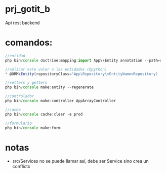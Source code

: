 # prj_gotit_b
Api rest backend

# comandos:
```js
//entidad
php bin/console doctrine:mapping:import App\\Entity annotation --path=src/Entity

//aplicar este valor a las entidades (@python)
* @ORM\Entity(repositoryClass="App\Repository\<EntityName>Repository)

//setters y getters
php bin/console make:entity --regenerate

//controlador
php bin/console make:controller AppArrayController

//cache
php bin/console cache:clear -e prod

//formulario
php bin/console make:form

```

# notas
- src/Services no se puede llamar así, debe ser Service sino crea un conflicto